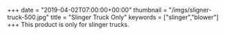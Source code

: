 +++
date = "2019-04-02T07:00:00+00:00"
thumbnail = "/imgs/sligner-truck-500.jpg"
title = "Slinger Truck Only"
keywords = ["slinger","blower"]
+++
This product is only for slinger trucks.
